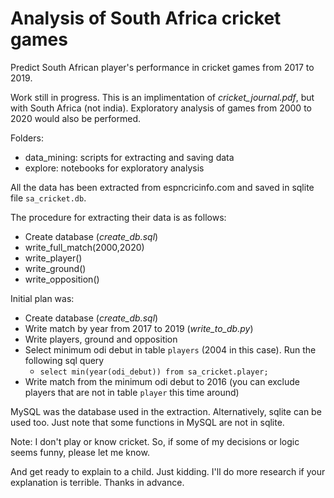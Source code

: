 # Analysis of South Africa cricket games

Predict South African player's performance in cricket games from 2017 to 2019.

Work still in progress. This is an implimentation of *cricket_journal.pdf*, but with South Africa (not india).
Exploratory analysis of games from 2000 to 2020 would also be performed.

Folders:
* data_mining: scripts for extracting and saving data
* explore: notebooks for exploratory analysis

All the data has been extracted from espncricinfo.com and saved in sqlite file `sa_cricket.db`. 

The procedure for extracting their data is as follows:
* Create database (*create_db.sql*)
* write_full_match(2000,2020)
* write_player()
* write_ground()
* write_opposition()

Initial plan was:
* Create database (*create_db.sql*)
* Write match by year from 2017 to 2019 (*write_to_db.py*)
* Write players, ground and opposition
* Select minimum odi debut in table `players` (2004 in this case). Run the following sql query
	* `select min(year(odi_debut)) from sa_cricket.player;`
* Write match from the minimum odi debut to 2016 (you can exclude players that are not in table `player` this time around)

MySQL was the database used in the extraction. Alternatively, sqlite can be used too. Just note that some functions in MySQL are not in sqlite.


Note: I don't play or know cricket. So, if some of my decisions or logic seems funny, please let me know. 

And get ready to explain to a child. Just kidding. I'll do more research if your explanation is terrible. Thanks in advance.